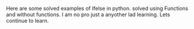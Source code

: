 Here are some solved examples of Ifelse in python. solved using Functions and without functions. I am no pro just a anyother lad learning. Lets continue to learn.
